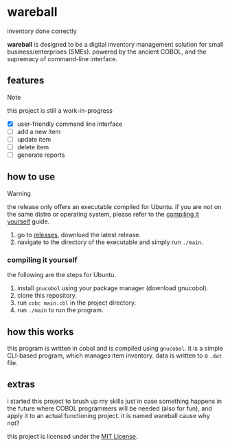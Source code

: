 # wareball

inventory done correctly

**wareball** is designed to be a digital inventory management solution for small business/enterprises (SMEs). powered by the ancient COBOL, and the supremacy of command-line interface.

## features

> [!NOTE]
> this project is still a work-in-progress

- [x] user-friendly command line interface
- [ ] add a new item
- [ ] update item
- [ ] delete item
- [ ] generate reports

## how to use

> [!WARNING]
> the release only offers an executable compiled for Ubuntu. if you are not on the same distro or operating system, please refer to the [compiling it yourself](#compiling-it-yourself) guide.

1. go to [releases](https://github.com/theluqmn/wareball/releases), download the latest release.
2. navigate to the directory of the executable and simply run `./main`.

### compiling it yourself

the following are the steps for Ubuntu.

1. install `gnucobol` using your package manager (download gnucobol).
2. clone this repository.
3. run `cobc main.cbl` in the project directory.
4. run `./main` to run the program.

## how this works

this program is written in cobol and is compiled using `gnucobol`. it is a simple CLI-based program, which manages item inventory. data is written to a `.dat` file.

## extras

i started this project to brush up my skills just in case something happens in the future where COBOL programmers will be needed (also for fun), and apply it to an actual functioning project. it is named wareball cause why not?

this project is licensed under the [MIT License](https://github.com/theluqmn/wareball/blob/main/LICENSE).
